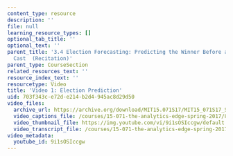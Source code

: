 ```yaml
---
content_type: resource
description: ''
file: null
learning_resource_types: []
optional_tab_title: ''
optional_text: ''
parent_title: '3.4 Election Forecasting: Predicting the Winner Before any Votes are
  Cast  (Recitation)'
parent_type: CourseSection
related_resources_text: ''
resource_index_text: ''
resourcetype: Video
title: 'Video 1: Election Prediction'
uid: 703f343c-e72d-e214-b2d4-945ac8d29d50
video_files:
  archive_url: https://archive.org/download/MIT15.071S17/MIT15_071S17_Session_3.4.02_300k.mp4
  video_captions_file: /courses/15-071-the-analytics-edge-spring-2017/8b003f80f9f15c9782042c3690f22e87_9i1sOSIccgw.vtt
  video_thumbnail_file: https://img.youtube.com/vi/9i1sOSIccgw/default.jpg
  video_transcript_file: /courses/15-071-the-analytics-edge-spring-2017/fc2465df4d69cfb736f0ce009f7ae44e_9i1sOSIccgw.pdf
video_metadata:
  youtube_id: 9i1sOSIccgw
---
```

